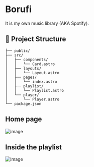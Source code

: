 # Borufi

It is my own music library (AKA Spotify).

## 🚀 Project Structure

```text
├── public/
├── src/
│   ├── components/
│   │   └── Card.astro
│   ├── layouts/
│   │   └── Layout.astro
│   ├── pages/
│   │   └── index.astro
│   ├── playlist/
│   │   └── Playlist.astro
│   └── player/
│       └── Player.astro
└── package.json
```
## Home page
![image](https://github.com/lis531/borufi/assets/82408934/f4acc115-fc4b-4088-b3c9-4f9619293a7c)

## Inside the playlist
![image](https://github.com/lis531/borufi/assets/82408934/75e07e1a-21d6-4c92-abcc-37d604cd29de)
